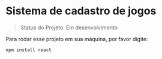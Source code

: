 <h1>Sistema de cadastro de jogos</h1>

> Status do Projeto: Em desenvolvimento

Para rodar esse projeto em sua máquina, por favor digite:

 ```
npm install react
```
